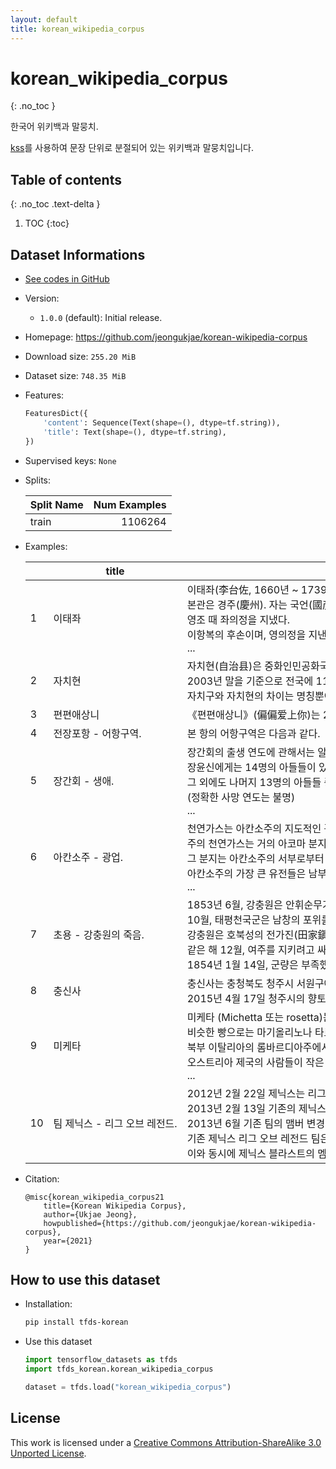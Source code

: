 ```yaml
---
layout: default
title: korean_wikipedia_corpus
---
```


# korean_wikipedia_corpus
{: .no_toc }

한국어 위키백과 말뭉치.

[kss](https://github.com/hyunwoongko/kss)를 사용하여 문장 단위로 분절되어 있는 위키백과 말뭉치입니다.

## Table of contents
{: .no_toc .text-delta }

1. TOC
{:toc}

## Dataset Informations

* [See codes in GitHub](https://github.com/jeongukjae/tfds-korean/blob/main/tfds_korean/korean_wikipedia_corpus/korean_wikipedia_corpus.py)
* Version:
  * `1.0.0` (default): Initial release.
* Homepage: <https://github.com/jeongukjae/korean-wikipedia-corpus>
* Download size: `255.20 MiB`
* Dataset size: `748.35 MiB`
* Features:

  ```python
  FeaturesDict({
      'content': Sequence(Text(shape=(), dtype=tf.string)),
      'title': Text(shape=(), dtype=tf.string),
  })
  ```

* Supervised keys: `None`
* Splits:

  | Split Name | Num Examples        |
  |------------|--------------------:|
  |train  |1106264|

* Examples:

  | |title|content|
  |---|---|---|
  |1|이태좌|이태좌(李台佐, 1660년 ~ 1739년)는 조선의 문신이다.<br>본관은 경주(慶州). 자는 국언(國彦), 호는 아곡(鵝谷)이다.<br>영조 때 좌의정을 지냈다.<br>이항복의 후손이며, 영의정을 지낸 이광좌의 재종형이다.<br>...|
  |2|자치현|자치현(自治县)은 중화인민공화국의 민족구역자치 행정 체제의 일종이다.<br>2003년 말을 기준으로 전국에 117개의 자치현이 있다.<br>자치구와 자치현의 차이는 명칭뿐이다.|
  |3|편편애상니|《편편애상니》(偏偏爱上你)는 2012년 방송되었던 중국의 드라마이다.|
  |4|전장포항 - 어항구역.|본 항의 어항구역은 다음과 같다.|
  |5|장간회 - 생애.|장간회의 출생 연도에 관해서는 알려져 있지 않다.<br>장윤신에게는 14명의 아들들이 있었는데, 장간회는 그 중의 한 사람이었다.<br>그 외에도 나머지 13명의 아들들 중에서는 오직 유주좌사마(幽州左司馬) 장간진(張簡眞...<br>(정확한 사망 연도는 불명)<br>...|
  |6|아칸소주 - 광업.|천연가스는 아칸소주의 지도적인 광물이며, 석유는 그 다음이다.<br>주의 천연가스는 거의 아코마 분지에서 찾아진다.<br>그 분지는 아칸소주의 서부로부터 오클라호마주로 들어가 뻗어있다.<br>아칸소주의 가장 큰 유전들은 남부 경계의 근처에 놓여있다.<br>...|
  |7|초용 - 강충원의 죽음.|1853년 6월, 강충원은 안휘순무가 되었다.<br>10월, 태평천국군은 남창의 포위를 풀고 서정을 시작했다.<br>강충원은 호북성의 전가진(田家鎭)에서 전투를 벌였지만, 패배를 당하고 무한으로 물러났다.<br>같은 해 12월, 여주를 지키려고 싸웠지만, 후이황이 이끄는 태평천국군에게 포위당했다.<br>1854년 1월 14일, 군량은 부족했고, 원군이 오지 않자 결국 성이 함락당했고, ...|
  |8|충신사|충신사는 충청북도 청주시 서원구에 있다.<br>2015년 4월 17일 청주시의 향토유적 제59호로 지정되었다.|
  |9|미케타|미케타 (Michetta 또는 rosetta)는 이탈리아의 흰색 빵으로 봉긋하게 부풀...<br>비슷한 빵으로는 마기올리노나 타르타루가가 있다.<br>북부 이탈리아의 롬바르디아주에서 오스트리아 지배 당시 유래했다.<br>오스트리아 제국의 사람들이 작은 장미를 닮은 카이저 롤을 가져왔던 것이 변형된 것이다.<br>...|
  |10|팀 제닉스 - 리그 오브 레전드.|2012년 2월 22일 제닉스는 리그 오브 레전드 팀을 창단, 팀 명칭을 제닉스 스톰...<br>2013년 2월 13일 기존의 제닉스 스톰 감독이었던 홍진호가 프론트로 자리를 옮겼으...<br>2013년 6월 기존 팀의 맴버 변경과 더불어 2팀 체제를 확립, 제닉스 블라스트(X...<br>기존 제닉스 리그 오브 레전드 팀은 PSKR이라는 업체에서 운영하고 제닉스는 네이밍 ...<br>이와 동시에 제닉스 블라스트의 멤버로 아마추어 팀 Midas FIO를 영입하여 Mid...|

* Citation:

  ```text
  @misc{korean_wikipedia_corpus21
      title={Korean Wikipedia Corpus},
      author={Ukjae Jeong},
      howpublished={https://github.com/jeongukjae/korean-wikipedia-corpus},
      year={2021}
  }
  ```

## How to use this dataset

* Installation:

  ```sh
  pip install tfds-korean
  ```

* Use this dataset

  ```python
  import tensorflow_datasets as tfds
  import tfds_korean.korean_wikipedia_corpus

  dataset = tfds.load("korean_wikipedia_corpus")
  ```

## License

This work is licensed under a [Creative Commons Attribution-ShareAlike 3.0 Unported License](http://creativecommons.org/licenses/by-sa/3.0/).

<style> td {white-space: nowrap;} </style>
